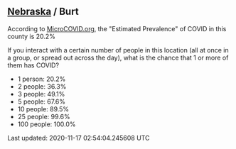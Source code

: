 
## [Nebraska](/united-states/nebraska) / Burt

According to [MicroCOVID.org](http://microcovid.org),
the "Estimated Prevalence" of COVID in this county is 20.2%

If you interact with a certain number of people in this location
(all at once in a group, or spread out across the day), what is the chance that
1 or more of them has COVID?

- 1 person: 20.2%
- 2 people: 36.3%
- 3 people: 49.1%
- 5 people: 67.6%
- 10 people: 89.5%
- 25 people: 99.6%
- 100 people: 100.0%

Last updated: 2020-11-17 02:54:04.245608 UTC
